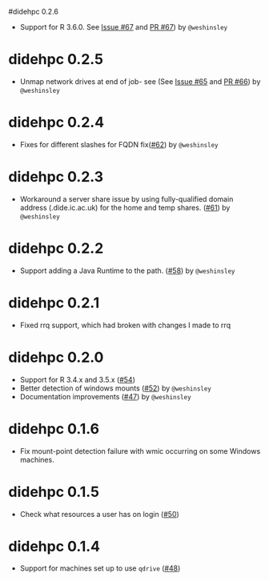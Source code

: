 #didehpc 0.2.6

* Support for R 3.6.0. See [Issue #67](https://github.com/mrc-ide/didehpc/issues/67) and [PR #67](https://github.com/mrc-ide/didehpc/pull/67)) by `@weshinsley`

# didehpc 0.2.5

* Unmap network drives at end of job- see (See [Issue #65](https://github.com/mrc-ide/didehpc/issues/65) and [PR #66](https://github.com/mrc-ide/didehpc/pull/66)) by `@weshinsley`

# didehpc 0.2.4

* Fixes for different slashes for FQDN fix([#62](https://github.com/mrc-ide/didehpc/pull/62)) by `@weshinsley`

# didehpc 0.2.3

* Workaround a server share issue by using fully-qualified domain address (.dide.ic.ac.uk) for the home and temp shares. ([#61](https://github.com/mrc-ide/didehpc/pull/61)) by `@weshinsley`

# didehpc 0.2.2

* Support adding a Java Runtime to the path. ([#58](https://github.com/mrc-ide/didehpc/pull/59)) by `@weshinsley`

# didehpc 0.2.1

* Fixed rrq support, which had broken with changes I made to rrq

# didehpc 0.2.0

* Support for R 3.4.x and 3.5.x ([#54](https://github.com/mrc-ide/didehpc/issues/54))
* Better detection of windows mounts ([#52](https://github.com/mrc-ide/didehpc/pull/52)) by `@weshinsley`
* Documentation improvements ([#47](https://github.com/mrc-ide/didehpc/pull/47)) by `@weshinsley`

# didehpc 0.1.6

* Fix mount-point detection failure with wmic occurring on some Windows machines.

# didehpc 0.1.5

* Check what resources a user has on login ([#50](https://github.com/mrc-ide/didehpc/issues/50))

# didehpc 0.1.4

* Support for machines set up to use `qdrive` ([#48](https://github.com/mrc-ide/didehpc/issues/48))
